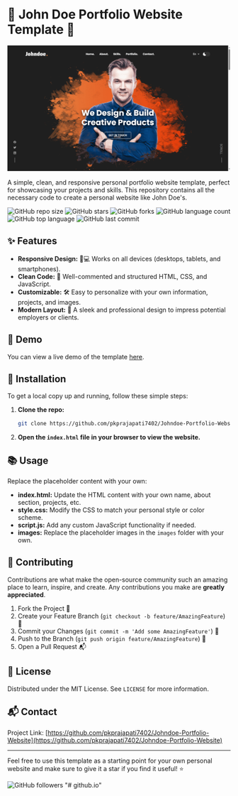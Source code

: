 # 🌟 John Doe Portfolio Website Template 🌟

![Website Screenshot](screenshot.png)

A simple, clean, and responsive personal portfolio website template, perfect for showcasing your projects and skills. This repository contains all the necessary code to create a personal website like John Doe's.

![GitHub repo size](https://img.shields.io/github/repo-size/pkprajapati7402/Johndoe-Portfolio-Website)
![GitHub stars](https://img.shields.io/github/stars/pkprajapati7402/Johndoe-Portfolio-Website?style=social)
![GitHub forks](https://img.shields.io/github/forks/pkprajapati7402/Johndoe-Portfolio-Website?style=social)
![GitHub language count](https://img.shields.io/github/languages/count/pkprajapati7402/Johndoe-Portfolio-Website)
![GitHub top language](https://img.shields.io/github/languages/top/pkprajapati7402/Johndoe-Portfolio-Website)
![GitHub last commit](https://img.shields.io/github/last-commit/pkprajapati7402/Johndoe-Portfolio-Website)

## ✨ Features

- **Responsive Design:** 📱💻 Works on all devices (desktops, tablets, and smartphones).
- **Clean Code:** 🧼 Well-commented and structured HTML, CSS, and JavaScript.
- **Customizable:** 🛠️ Easy to personalize with your own information, projects, and images.
- **Modern Layout:** 🎨 A sleek and professional design to impress potential employers or clients.

## 🚀 Demo

You can view a live demo of the template [here](https://pkprajapati7402.github.io/Johndoe-Portfolio-Website).

## 🔧 Installation

To get a local copy up and running, follow these simple steps:

1. **Clone the repo:**

   ```sh
   git clone https://github.com/pkprajapati7402/Johndoe-Portfolio-Website.git
   ```

2. **Open the `index.html` file in your browser to view the website.**

## 📚 Usage

Replace the placeholder content with your own:

- **index.html:** Update the HTML content with your own name, about section, projects, etc.
- **style.css:** Modify the CSS to match your personal style or color scheme.
- **script.js:** Add any custom JavaScript functionality if needed.
- **images:** Replace the placeholder images in the `images` folder with your own.

## 🤝 Contributing

Contributions are what make the open-source community such an amazing place to learn, inspire, and create. Any contributions you make are **greatly appreciated**.

1. Fork the Project 🍴
2. Create your Feature Branch (`git checkout -b feature/AmazingFeature`) 🌟
3. Commit your Changes (`git commit -m 'Add some AmazingFeature'`) 💬
4. Push to the Branch (`git push origin feature/AmazingFeature`) 🚀
5. Open a Pull Request 📬

## 📄 License

Distributed under the MIT License. See `LICENSE` for more information.

## 📬 Contact


Project Link: [https://github.com/pkprajapati7402/Johndoe-Portfolio-Website](https://github.com/pkprajapati7402/Johndoe-Portfolio-Website)

---

Feel free to use this template as a starting point for your own personal website and make sure to give it a star if you find it useful! ⭐

![GitHub followers](https://img.shields.io/github/followers/pkprajapati7402?style=social)
"# github.io" 
